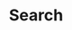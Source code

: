 ---
title: "Search" # in any language you want
layout: "search" # is necessary
# url: "/archive"
# description: "Description for Search"
summary: "search"
placeholder: "Search content..."
draft: true
---
